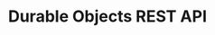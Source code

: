 ---
pcx_content_type: navigation
weight: 11
title: Durable Objects REST API
external_link: /api/operations/durable-objects-namespace-list-namespaces
_build:
  publishResources: false
  render: never
---